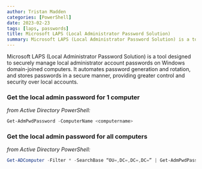 ```yaml
---
author: Tristan Madden
categories: [PowerShell]
date: 2023-02-23
tags: [laps, passwords]
title: Microsoft LAPS (Local Administrator Password Solution)
summary: Microsoft LAPS (Local Administrator Password Solution) is a tool designed to securely manage local administrator account passwords on Windows domain-joined computers. It automates password generation and rotation, and stores passwords in a secure manner, providing greater control and security over local accounts.
---
```


Microsoft LAPS (Local Administrator Password Solution) is a tool designed to securely manage local administrator account passwords on Windows domain-joined computers. It automates password generation and rotation, and stores passwords in a secure manner, providing greater control and security over local accounts.

<h3>Get the local admin password for 1 computer</h3>

_from Active Directory PowerShell:_

```PowerShell
Get-AdmPwdPassword -ComputerName <computername>
```

<h3>Get the local admin password for all computers</h3>

_from Active Directory PowerShell:_

```PowerShell
Get-ADComputer -Filter * -SearchBase “OU=,DC=,DC=,DC=” | Get-AdmPwdPassword -ComputerName {$_.Name}
```